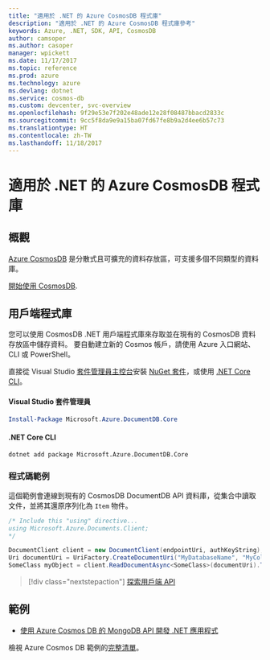 ```yaml
---
title: "適用於 .NET 的 Azure CosmosDB 程式庫"
description: "適用於 .NET 的 Azure CosmosDB 程式庫參考"
keywords: Azure, .NET, SDK, API, CosmosDB
author: camsoper
ms.author: casoper
manager: wpickett
ms.date: 11/17/2017
ms.topic: reference
ms.prod: azure
ms.technology: azure
ms.devlang: dotnet
ms.service: cosmos-db
ms.custom: devcenter, svc-overview
ms.openlocfilehash: 9f29e53e7f202e48ade12e28f08487bbacd2833c
ms.sourcegitcommit: 9cc5f8da9e9a15ba07fd67fe8b9a2d4ee6b57c73
ms.translationtype: HT
ms.contentlocale: zh-TW
ms.lasthandoff: 11/18/2017
---
```

# <a name="azure-cosmosdb-libraries-for-net"></a>適用於 .NET 的 Azure CosmosDB 程式庫

## <a name="overview"></a>概觀

[Azure CosmosDB](https://docs.microsoft.com/azure/cosmos-db/introduction) 是分散式且可擴充的資料存放區，可支援多個不同類型的資料庫。

[開始使用 CosmosDB](https://docs.microsoft.com/azure/cosmos-db/create-documentdb-dotnet).

## <a name="client-library"></a>用戶端程式庫

您可以使用 CosmosDB .NET 用戶端程式庫來存取並在現有的 CosmosDB 資料存放區中儲存資料。  要自動建立新的 Cosmos 帳戶，請使用 Azure 入口網站、CLI 或 PowerShell。

直接從 Visual Studio [套件管理員主控台][PackageManager]安裝 [NuGet 套件](https://www.nuget.org/packages/Microsoft.Azure.DocumentDB.Core)，或使用 [.NET Core CLI][DotNetCLI]。

#### <a name="visual-studio-package-manager"></a>Visual Studio 套件管理員

```powershell
Install-Package Microsoft.Azure.DocumentDB.Core
```

#### <a name="net-core-cli"></a>.NET Core CLI

```bash
dotnet add package Microsoft.Azure.DocumentDB.Core
```

### <a name="code-example"></a>程式碼範例

這個範例會連線到現有的 CosmosDB DocumentDB API 資料庫，從集合中讀取文件，並將其還原序列化為 `Item` 物件。   

```csharp
/* Include this "using" directive...
using Microsoft.Azure.Documents.Client;
*/

DocumentClient client = new DocumentClient(endpointUri, authKeyString);
Uri documentUri = UriFactory.CreateDocumentUri("MyDatabaseName", "MyCollectionName", "DocumentId");
SomeClass myObject = client.ReadDocumentAsync<SomeClass>(documentUri).ToString()).Result;
```

> [!div class="nextstepaction"]
> [探索用戶端 API](/dotnet/api/overview/azure/cosmosdb/client)

## <a name="samples"></a>範例

* [使用 Azure Cosmos DB 的 MongoDB API 開發 .NET 應用程式](https://azure.microsoft.com/en-us/resources/samples/azure-cosmos-db-mongodb-dotnet-getting-started/)

檢視 Azure Cosmos DB 範例的[完整清單](https://azure.microsoft.com/en-us/resources/samples/?platform=dotnet&term=cosmosdb)。

[PackageManager]: https://docs.microsoft.com/nuget/tools/package-manager-console
[DotNetCLI]: https://docs.microsoft.com/dotnet/core/tools/dotnet-add-package
